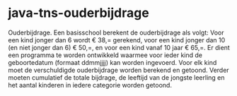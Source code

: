 # java-tns-ouderbijdrage

Ouderbijdrage.
Een basisschool berekent de ouderbijdrage als volgt:
Voor een kind jonger dan 6 wordt € 38,= gerekend, voor een kind jonger dan 10 (en niet jonger dan 6) € 50,=, en voor een kind vanaf 10 jaar € 65,=.
Er dient een programma te worden ontwikkeld waarmee voor ieder kind de geboortedatum (formaat ddmmjjjj) kan worden ingevoerd. Voor elk kind moet de verschuldigde ouderbijdrage worden berekend en getoond. Verder moeten cumulatief de totale bijdrage, de leeftijd van de jongste leerling en het aantal kinderen in iedere categorie worden getoond.
